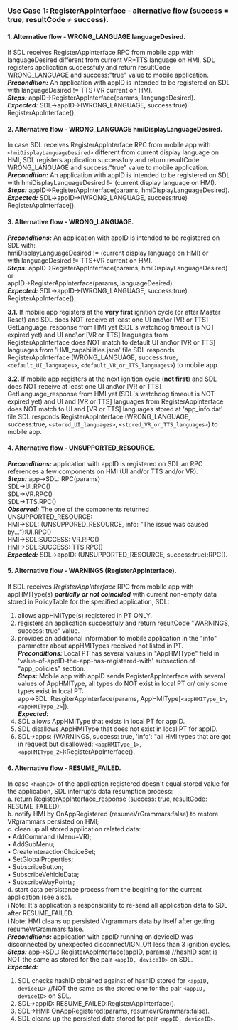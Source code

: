 ### Use Case 1: RegisterAppInterface - alternative flow (success = true; resultCode ≠ success).

#### 1. **Alternative flow - WRONG_LANGUAGE languageDesired.**
If SDL receives RegisterAppInterface RPC from mobile app with languageDesired different from current VR+TTS language on HMI, SDL registers application successfuly and return resultCode WRONG_LANGUAGE and success:"true" value to mobile application.    
**_Precondition:_** An application with appID is intended to be registered on SDL with languageDesired != TTS+VR current on HMI.    
**_Steps:_** appID->RegisterAppInterface(params, languageDesired).    
**_Expected:_** SDL->appID->(WRONG_LANGUAGE, success:true) RegisterAppInterface().
    
#### 2. **Alternative flow - WRONG_LANGUAGE hmiDisplayLanguageDesired.**
In case SDL receives RegisterAppInterface RPC from mobile app with `<hmiDisplayLanguageDesired>` different from current display language on HMI, SDL registers application successfuly and return resultCode WRONG_LANGUAGE and success:"true" value to mobile application.    
**_Precondition:_** An application with appID is intended to be registered on SDL with hmiDisplayLanguageDesired != (current display language on HMI).   
**_Steps:_** appID->RegisterAppInterface(params, hmiDisplayLanguageDesired).   
**_Expected:_** SDL->appID->(WRONG_LANGUAGE, success:true) RegisterAppInterface().


#### 3. **Alternative flow - WRONG_LANGUAGE.**
**_Preconditions:_** An application with appID is intended to be registered on SDL with:   
 hmiDisplayLanguageDesired != (current display language on HMI) or   
 with languageDesired != TTS+VR current on HMI.   
**_Steps:_** appID->RegisterAppInterface(params, hmiDisplayLanguageDesired) or   
appID->RegisterAppInterface(params, languageDesired).   
**_Expected:_** SDL->appID->(WRONG_LANGUAGE, success:true) RegisterAppInterface().

**3.1.** If mobile app registers at the **very first** ignition cycle (or after Master Reset) and SDL does NOT receive at least one UI and\or [VR or TTS] GetLanguage_response from HMI yet (SDL\`s watchdog timeout is NOT expired yet)
and UI and\or [VR or TTS] languages from RegisterAppInterface does NOT match to default UI and\or [VR or TTS] languages from 'HMI_capabilities.json' file
SDL responds RegisterAppInterface (WRONG_LANGUAGE, success:true, `<default_UI_languages>`, `<default_VR_or_TTS_languages>`) to mobile app.

**3.2.** If mobile app registers at the next ignition cycle (**not first**)
and SDL does NOT receive at least one UI and\or [VR or TTS] GetLanguage_response from HMI yet (SDL\`s watchdog timeout is NOT expired yet)
and UI and [VR or TTS] languages from RegisterAppInterface does NOT match to UI and [VR or TTS] languages stored at 'app_info.dat' file
SDL responds RegisterAppInterface (WRONG_LANGUAGE, success:true, `<stored_UI_languages>`, `<stored_VR_or_TTS_languages>`) to mobile app.

#### 4. **Alternative flow - UNSUPPORTED_RESOURCE.**
**_Preconditions:_** application with appID is registered on SDL an RPC references a few components on HMI (UI and/or TTS and/or VR).   
**_Steps:_** app->SDL: RPC(params)   
SDL->UI.RPC()   
SDL->VR.RPC()   
SDL->TTS.RPC()    
**_Observed:_** The one of the components returned UNSUPPORTED_RESOURCE:   
HMI->SDL: (UNSUPPORED_RESOURCE, info: "The issue was caused by..."):UI.RPC()   
HMI->SDL:SUCCESS: VR.RPC()   
HMI->SDL:SUCCESS: TTS.RPC()   
**_Expected:_** SDL->appID: (UNSUPPORTED_RESOURCE, success:true):RPC().

#### 5. **Alternative flow - WARNINGS (RegisterAppInterface).**
If SDL receives _RegisterAppInterface_ RPC from mobile app with appHMIType(s) _**partially or not coincided**_ with current non-empty data stored in PolicyTable for the specified application, SDL:   
1) allows appHMIType(s) registered in PT ONLY.   
2) registers an application successfuly and return resultCode "WARNINGS, success: true" value.   
3) provides an additional information to mobile application in the "info" parameter about appHMITypes received not listed in PT.   
**_Preconditions:_** Local PT has several values in "AppHMIType" field in 'value-of-appID-the-app-has-registered-with' subsection of "app_policies" section.   
**_Steps:_** Mobile app with appID sends RegisterAppInterface with several values of AppHMIType, all types do NOT exist in local PT or/ only some types exist in local PT:   
app->SDL: ResgiterAppInterface(params, AppHMIType[`<appHMIType_1>`, `<appHMIType_2>`]).    
**_Expected:_**   
1) SDL allows AppHMIType that exists in local PT for appID.   
2) SDL disallows AppHMIType that does not exist in local PT for appID.   
3) SDL->apps: (WARNINGS, success: true, 'info': "all HMI types that are got in request but disallowed: `<appHMIType_1>`, `<appHMIType_2>`):RegisterAppInterface().   

#### 6. **Alternative flow - RESUME_FAILED.**   
In case `<hashID>` of the application registered doesn't equal stored value for the application, SDL interrupts data resumption process:    
a. return RegisterAppInterface_response (success: true, resultCode: RESUME_FAILED);   
b. notify HMI by OnAppRegistered (resumeVrGrammars:false) to restore VRgrammars persisted on HMI;   
c. clean up all stored application related data:    
• AddCommand (Menu+VR);   
• AddSubMenu;   
• CreateInteractionChoiceSet;   
• SetGlobalProperties;   
• SubscribeButton;   
• SubscribeVehicleData;   
• SubscribeWayPoints;  
d. start data persistance process from the begining for the current application (see also).   
:information_source: Note: It's application's responsibility to re-send all application data to SDL after RESUME_FAILED.   
:information_source: Note: HMI cleans up persisted Vrgrammars data by itself after getting resumeVrGrammars:false.   
**_Preconditions:_** application with appID running on deviceID was disconnected by unexpected disconnect/IGN_Off less than 3 ignition cycles.   
**_Steps:_** app->SDL: RegisterAppInterface(appID, params) //hashID sent is NOT the same as stored for the pair `<appID, deviceID>` on SDL.    
**_Expected:_**   
1. SDL checks hashID obtained against of hashID stored for `<appID, deviceID>` //NOT the same as the stored one for the pair `<appID, deviceID>` on SDL.   
2. SDL->appID: RESUME_FAILED:RegisterAppInterface().   
3. SDL->HMI: OnAppRegistered(params, resumeVrGrammars:false).   
5. SDL cleans up the persisted data stored fot pair `<appID, deviceID>`.   
